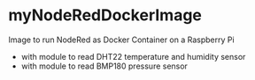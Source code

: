 # myNodeRedDockerImage
Image to run NodeRed as Docker Container on a Raspberry Pi
- with module to read DHT22 temperature and humidity sensor
- with module to read BMP180 pressure sensor 